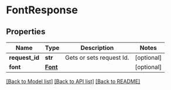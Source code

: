 # FontResponse

## Properties
Name | Type | Description | Notes
------------ | ------------- | ------------- | -------------
**request_id** | **str** | Gets or sets request Id. | [optional] 
**font** | [**Font**](Font.md) |  | [optional] 

[[Back to Model list]](../README.md#documentation-for-models) [[Back to API list]](../README.md#documentation-for-api-endpoints) [[Back to README]](../README.md)

